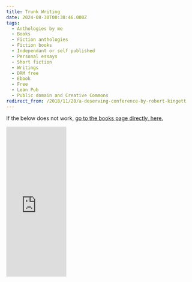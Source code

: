 ```yaml
---
title: Trunk Writing
date: 2024-08-30T00:38:46.000Z
tags:
  - Anthologies by me
  - Books
  - Fiction anthologies
  - Fiction books
  - Independant or self published
  - Personal essays
  - Short fiction
  - Writings
  - DRM free
  - Ebook
  - Free
  - Lean Pub
  - Public domain and Creative Commons
redirect_from: /2018/11/20/a-deserving-conference-by-robert-kingett
---
```


If the below does not work, [go to the books page directly, here.](https://leanpub.com/trunkwriting)

<iframe loading="lazy" width="160" height="400" src="https://leanpub.com/trunkwriting/embed" frameborder="0" allowtransparency="true"></iframe>
